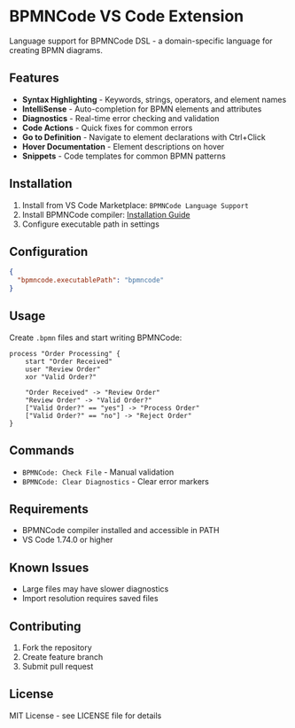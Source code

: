 # BPMNCode VS Code Extension

Language support for BPMNCode DSL - a domain-specific language for creating BPMN diagrams.

## Features

- **Syntax Highlighting** - Keywords, strings, operators, and element names
- **IntelliSense** - Auto-completion for BPMN elements and attributes
- **Diagnostics** - Real-time error checking and validation
- **Code Actions** - Quick fixes for common errors
- **Go to Definition** - Navigate to element declarations with Ctrl+Click
- **Hover Documentation** - Element descriptions on hover
- **Snippets** - Code templates for common BPMN patterns

## Installation

1. Install from VS Code Marketplace: `BPMNCode Language Support`
2. Install BPMNCode compiler: [Installation Guide](https://github.com/BPMNCode/BPMNCode)
3. Configure executable path in settings

## Configuration

```json
{
  "bpmncode.executablePath": "bpmncode"
}
```

## Usage

Create `.bpmn` files and start writing BPMNCode:

```bpmn
process "Order Processing" {
    start "Order Received"
    user "Review Order"
    xor "Valid Order?"
    
    "Order Received" -> "Review Order"
    "Review Order" -> "Valid Order?"
    ["Valid Order?" == "yes"] -> "Process Order"
    ["Valid Order?" == "no"] -> "Reject Order"
}
```

## Commands

- `BPMNCode: Check File` - Manual validation
- `BPMNCode: Clear Diagnostics` - Clear error markers

## Requirements

- BPMNCode compiler installed and accessible in PATH
- VS Code 1.74.0 or higher

## Known Issues

- Large files may have slower diagnostics
- Import resolution requires saved files

## Contributing

1. Fork the repository
2. Create feature branch
3. Submit pull request

## License

MIT License - see LICENSE file for details